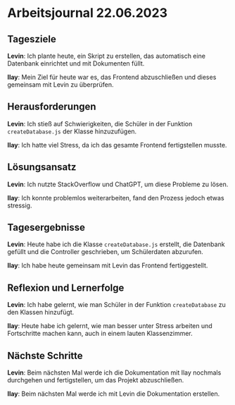 # Arbeitsjournal 22.06.2023

## Tagesziele

**Levin**: Ich plante heute, ein Skript zu erstellen, das automatisch eine Datenbank einrichtet und mit Dokumenten füllt.

**Ilay**: Mein Ziel für heute war es, das Frontend abzuschließen und dieses gemeinsam mit Levin zu überprüfen.

## Herausforderungen

**Levin**: Ich stieß auf Schwierigkeiten, die Schüler in der Funktion `createDatabase.js` der Klasse hinzuzufügen.

**Ilay**: Ich hatte viel Stress, da ich das gesamte Frontend fertigstellen musste.

## Lösungsansatz

**Levin**: Ich nutzte StackOverflow und ChatGPT, um diese Probleme zu lösen.

**Ilay**: Ich konnte problemlos weiterarbeiten, fand den Prozess jedoch etwas stressig.

## Tagesergebnisse

**Levin**: Heute habe ich die Klasse `createDatabase.js` erstellt, die Datenbank gefüllt und die Controller geschrieben, um Schülerdaten abzurufen.

**Ilay**: Ich habe heute gemeinsam mit Levin das Frontend fertiggestellt.

## Reflexion und Lernerfolge

**Levin**: Ich habe gelernt, wie man Schüler in der Funktion `createDatabase` zu den Klassen hinzufügt.

**Ilay**: Heute habe ich gelernt, wie man besser unter Stress arbeiten und Fortschritte machen kann, auch in einem lauten Klassenzimmer.

## Nächste Schritte

**Levin**: Beim nächsten Mal werde ich die Dokumentation mit Ilay nochmals durchgehen und fertigstellen, um das Projekt abzuschließen.

**Ilay**: Beim nächsten Mal werde ich mit Levin die Dokumentation erstellen.
